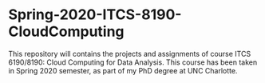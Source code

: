 # Spring-2020-ITCS-8190-CloudComputing
This repository will contains the projects and assignments of course ITCS 6190/8190: Cloud Computing for Data Analysis. This course has been taken in Spring 2020 semester, as part of my PhD degree at UNC Charlotte.
